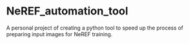 # NeREF_automation_tool
A personal project of creating a python tool to speed up the process of preparing input images for NeREF training.
